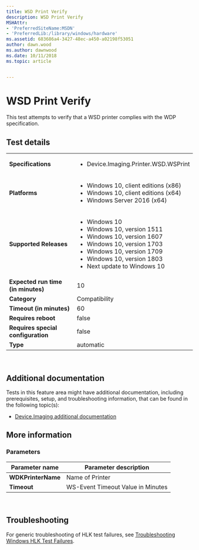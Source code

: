 ```yaml
---
title: WSD Print Verify
description: WSD Print Verify
MSHAttr:
- 'PreferredSiteName:MSDN'
- 'PreferredLib:/library/windows/hardware'
ms.assetid: 683686a4-3427-48ec-a450-a02198f53051
author: dawn.wood
ms.author: dawnwood
ms.date: 10/11/2018
ms.topic: article


---
```


# <span id="p_hlk_test.87d00dc6-7c9c-4de2-9203-4a1304d00498"></span>WSD Print Verify


This test attempts to verify that a WSD printer complies with the WDP specification.

## Test details
|||
|---|---|
| **Specifications**  | <ul><li>Device.Imaging.Printer.WSD.WSPrint</li></ul> |  
| **Platforms**   | <ul><li>Windows 10, client editions (x86)</li><li>Windows 10, client editions (x64)</li><li>Windows Server 2016 (x64)</li></ul> |
| **Supported Releases** | <ul><li>Windows 10</li><li>Windows 10, version 1511</li><li>Windows 10, version 1607</li><li>Windows 10, version 1703</li><li>Windows 10, version 1709</li><li>Windows 10, version 1803</li><li>Next update to Windows 10</li></ul> |
|**Expected run time (in minutes)**| 10 |
|**Category**| Compatibility |
|**Timeout (in minutes)**| 60 |
|**Requires reboot**| false |
|**Requires special configuration**| false |
|**Type**| automatic |

 

## <span id="Additional_documentation"></span><span id="additional_documentation"></span><span id="ADDITIONAL_DOCUMENTATION"></span>Additional documentation


Tests in this feature area might have additional documentation, including prerequisites, setup, and troubleshooting information, that can be found in the following topic(s):

-   [Device.Imaging additional documentation](device-imaging-additional-documentation.md)

## <span id="More_information"></span><span id="more_information"></span><span id="MORE_INFORMATION"></span>More information


### <span id="Parameters"></span><span id="parameters"></span><span id="PARAMETERS"></span>Parameters

| Parameter name     | Parameter description             |
|--------------------|-----------------------------------|
| **WDKPrinterName** | Name of Printer                   |
| **Timeout**        | WS-Event Timeout Value in Minutes |

 

## <span id="Troubleshooting"></span><span id="troubleshooting"></span><span id="TROUBLESHOOTING"></span>Troubleshooting


For generic troubleshooting of HLK test failures, see [Troubleshooting Windows HLK Test Failures](..\user\troubleshooting-windows-hlk-test-failures.md).

 

 






